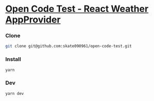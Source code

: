 # [Open Code Test - React Weather AppProvider](https://open-code-test.vercel.app/)

### Clone

```bash
git clone git@github.com:skate090961/open-code-test.git
```

### Install

```bash
yarn
```

### Dev

```bash
yarn dev
```
